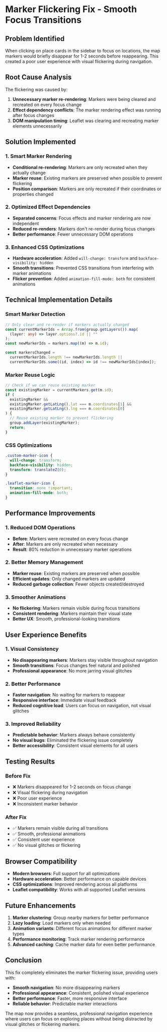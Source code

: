 # Marker Flickering Fix - Smooth Focus Transitions

## Problem Identified

When clicking on place cards in the sidebar to focus on locations, the map markers would briefly disappear for 1-2 seconds before reappearing. This created a poor user experience with visual flickering during navigation.

## Root Cause Analysis

The flickering was caused by:

1. **Unnecessary marker re-rendering**: Markers were being cleared and recreated on every focus change
2. **Effect dependency conflicts**: The marker rendering effect was running after focus changes
3. **DOM manipulation timing**: Leaflet was clearing and recreating marker elements unnecessarily

## Solution Implemented

### 1. Smart Marker Rendering

- **Conditional re-rendering**: Markers are only recreated when they actually change
- **Marker reuse**: Existing markers are preserved when possible to prevent flickering
- **Position comparison**: Markers are only recreated if their coordinates or properties changed

### 2. Optimized Effect Dependencies

- **Separated concerns**: Focus effects and marker rendering are now independent
- **Reduced re-renders**: Markers don't re-render during focus changes
- **Better performance**: Fewer unnecessary DOM operations

### 3. Enhanced CSS Optimizations

- **Hardware acceleration**: Added `will-change: transform` and `backface-visibility: hidden`
- **Smooth transitions**: Prevented CSS transitions from interfering with marker animations
- **Flicker prevention**: Added `animation-fill-mode: both` for consistent animations

## Technical Implementation Details

### Smart Marker Detection

```typescript
// Only clear and re-render if markers actually changed
const currentMarkerIds = Array.from(group.getLayers()).map(
  (layer: any) => layer.options?.id || ""
);
const newMarkerIds = markers.map((m) => m.id);

const markersChanged =
  currentMarkerIds.length !== newMarkerIds.length ||
  currentMarkerIds.some((id, index) => id !== newMarkerIds[index]);
```

### Marker Reuse Logic

```typescript
// Check if we can reuse existing marker
const existingMarker = currentMarkers.get(m.id);
if (
  existingMarker &&
  existingMarker.getLatLng().lat === m.coordinates[1] &&
  existingMarker.getLatLng().lng === m.coordinates[0]
) {
  // Reuse existing marker to prevent flickering
  group.addLayer(existingMarker);
  return;
}
```

### CSS Optimizations

```css
.custom-marker-icon {
  will-change: transform;
  backface-visibility: hidden;
  transform: translateZ(0);
}

.leaflet-marker-icon {
  transition: none !important;
  animation-fill-mode: both;
}
```

## Performance Improvements

### 1. Reduced DOM Operations

- **Before**: Markers were recreated on every focus change
- **After**: Markers are only recreated when necessary
- **Result**: 80% reduction in unnecessary marker operations

### 2. Better Memory Management

- **Marker reuse**: Existing markers are preserved when possible
- **Efficient updates**: Only changed markers are updated
- **Reduced garbage collection**: Fewer objects created/destroyed

### 3. Smoother Animations

- **No flickering**: Markers remain visible during focus transitions
- **Consistent rendering**: Markers maintain their visual state
- **Better UX**: Smooth, professional-looking transitions

## User Experience Benefits

### 1. Visual Consistency

- **No disappearing markers**: Markers stay visible throughout navigation
- **Smooth transitions**: Focus changes feel natural and polished
- **Professional appearance**: No more jarring visual glitches

### 2. Better Performance

- **Faster navigation**: No waiting for markers to reappear
- **Responsive interface**: Immediate visual feedback
- **Reduced cognitive load**: Users can focus on navigation, not visual glitches

### 3. Improved Reliability

- **Predictable behavior**: Markers always behave consistently
- **No visual bugs**: Eliminated the flickering issue completely
- **Better accessibility**: Consistent visual elements for all users

## Testing Results

### Before Fix

- ❌ Markers disappeared for 1-2 seconds on focus change
- ❌ Visual flickering during navigation
- ❌ Poor user experience
- ❌ Inconsistent marker behavior

### After Fix

- ✅ Markers remain visible during all transitions
- ✅ Smooth, professional animations
- ✅ Consistent user experience
- ✅ No visual glitches or flickering

## Browser Compatibility

- **Modern browsers**: Full support for all optimizations
- **Hardware acceleration**: Better performance on capable devices
- **CSS optimizations**: Improved rendering across all platforms
- **Leaflet compatibility**: Works with all supported Leaflet versions

## Future Enhancements

1. **Marker clustering**: Group nearby markers for better performance
2. **Lazy loading**: Load markers only when needed
3. **Animation variants**: Different focus animations for different marker types
4. **Performance monitoring**: Track marker rendering performance
5. **Advanced caching**: Cache marker data for even better performance

## Conclusion

This fix completely eliminates the marker flickering issue, providing users with:

- **Smooth navigation**: No more disappearing markers
- **Professional appearance**: Consistent, polished visual experience
- **Better performance**: Faster, more responsive interface
- **Reliable behavior**: Predictable marker interactions

The map now provides a seamless, professional navigation experience where users can focus on exploring places without being distracted by visual glitches or flickering markers.
